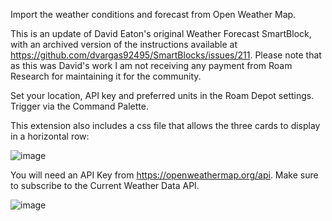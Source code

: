 Import the weather conditions and forecast from Open Weather Map.

This is an update of David Eaton's original Weather Forecast SmartBlock, with an archived version of the instructions available at https://github.com/dvargas92495/SmartBlocks/issues/211. Please note that as this was David's work I am not receiving any payment from Roam Research for maintaining it for the community.

Set your location, API key and preferred units in the Roam Depot settings. Trigger via the Command Palette.

This extension also includes a css file that allows the three cards to display in a horizontal row:

![image](https://user-images.githubusercontent.com/6857790/182787116-bd963122-5816-42b4-9a36-1cb6d3d860bd.png)

You will need an API Key from https://openweathermap.org/api. Make sure to subscribe to the Current Weather Data API.

![image](https://user-images.githubusercontent.com/6857790/185514633-5d65739c-7fdc-4f38-ac38-ba191beab8e2.png)
